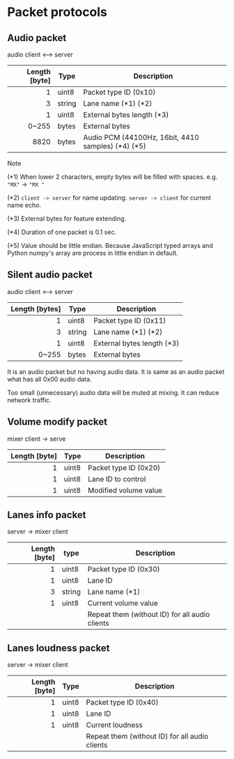 # Packet protocols

## Audio packet

audio client <--> server

| Length [byte] | Type   | Description                                          |
| ------------: | ------ | ---------------------------------------------------- |
|             1 | uint8  | Packet type ID (0x10)                                |
|             3 | string | Lane name (\*1) (\*2)                                |
|             1 | uint8  | External bytes length (\*3)                          |
|         0~255 | bytes  | External bytes                                       |
|          8820 | bytes  | Audio PCM (44100Hz, 16bit, 4410 samples) (\*4) (\*5) |

> [!NOTE]
>
> (\*1) When lower 2 characters, empty bytes will be filled with spaces. e.g. `"MX"` -> `"MX "`
>
> (\*2) `client -> server` for name updating. `server -> client` for current name echo.
>
> (\*3) External bytes for feature extending.
>
> (\*4) Duration of one packet is 0.1 sec.
>
> (\*5) Value should be little endian. Because JavaScript typed arrays and Python numpy's array are process in little endian in default.

## Silent audio packet

audio client <--> server

| Length [bytes] | Type   | Description                 |
| -------------: | ------ | --------------------------- |
|              1 | uint8  | Packet type ID (0x11)       |
|              3 | string | Lane name (\*1) (\*2)       |
|              1 | uint8  | External bytes length (\*3) |
|          0~255 | bytes  | External bytes              |

It is an audio packet but no having audio data. It is same as an audio packet what has all 0x00 audio data.

Too small (unnecessary) audio data will be muted at mixing. It can reduce network traffic.

## Volume modify packet

mixer client -> serve

| Length [byte] | Type  | Description           |
| ------------: | ----- | --------------------- |
|             1 | uint8 | Packet type ID (0x20) |
|             1 | uint8 | Lane ID to control    |
|             1 | uint8 | Modified volume value |

## Lanes info packet

server -> mixer client

| Length [byte] | type   | Description                                    |
| ------------: | ------ | ---------------------------------------------- |
|             1 | uint8  | Packet type ID (0x30)                          |
|             1 | uint8  | Lane ID                                        |
|             3 | string | Lane name (\*1)                                |
|             1 | uint8  | Current volume value                           |
|               |        | Repeat them (without ID) for all audio clients |

## Lanes loudness packet

server -> mixer client

| Length [byte] | Type  | Description                                    |
| ------------: | ----- | ---------------------------------------------- |
|             1 | uint8 | Packet type ID (0x40)                          |
|             1 | uint8 | Lane ID                                        |
|             1 | uint8 | Current loudness                               |
|               |       | Repeat them (without ID) for all audio clients |
